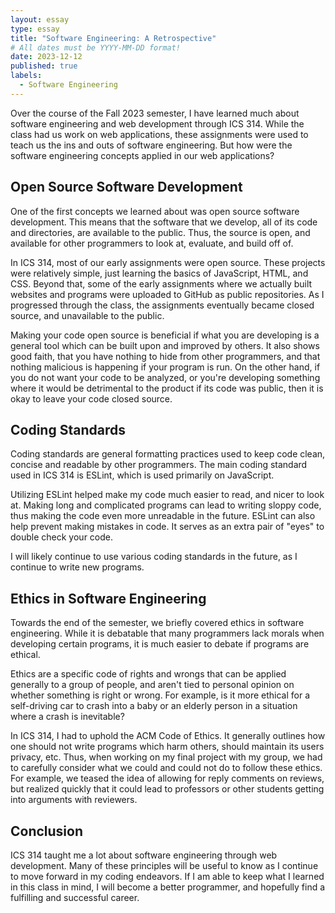 ```yaml
---
layout: essay
type: essay
title: "Software Engineering: A Retrospective"
# All dates must be YYYY-MM-DD format!
date: 2023-12-12
published: true
labels:
  - Software Engineering
---
```


Over the course of the Fall 2023 semester, I have learned much about software engineering and web development through ICS 314. While the class had us work on web applications, these assignments were used to teach us the ins and outs of software engineering. But how were the software engineering concepts applied in our web applications?

## Open Source Software Development

One of the first concepts we learned about was open source software development. This means that the software that we develop, all of its code and directories, are available to the public. Thus, the source is open, and available for other programmers to look at, evaluate, and build off of.

In ICS 314, most of our early assignments were open source. These projects were relatively simple, just learning the basics of JavaScript, HTML, and CSS. Beyond that, some of the early assignments where we actually built websites and programs were uploaded to GitHub as public repositories. As I progressed through the class, the assignments eventually became closed source, and unavailable to the public.

Making your code open source is beneficial if what you are developing is a general tool which can be built upon and improved by others. It also shows good faith, that you have nothing to hide from other programmers, and that nothing malicious is happening if your program is run. On the other hand, if you do not want your code to be analyzed, or you're developing something where it would be detrimental to the product if its code was public, then it is okay to leave your code closed source.

## Coding Standards

Coding standards are general formatting practices used to keep code clean, concise and readable by other programmers. The main coding standard used in ICS 314 is ESLint, which is used primarily on JavaScript.

Utilizing ESLint helped make my code much easier to read, and nicer to look at. Making long and complicated programs can lead to writing sloppy code, thus making the code even more unreadable in the future. ESLint can also help prevent making mistakes in code. It serves as an extra pair of "eyes" to double check your code.

I will likely continue to use various coding standards in the future, as I continue to write new programs.

## Ethics in Software Engineering

Towards the end of the semester, we briefly covered ethics in software engineering. While it is debatable that many programmers lack morals when developing certain programs, it is much easier to debate if programs are ethical.

Ethics are a specific code of rights and wrongs that can be applied generally to a group of people, and aren't tied to personal opinion on whether something is right or wrong. For example, is it more ethical for a self-driving car to crash into a baby or an elderly person in a situation where a crash is inevitable?

In ICS 314, I had to uphold the ACM Code of Ethics. It generally outlines how one should not write programs which harm others, should maintain its users privacy, etc. Thus, when working on my final project with my group, we had to carefully consider what we could and could not do to follow these ethics. For example, we teased the idea of allowing for reply comments on reviews, but realized quickly that it could lead to professors or other students getting into arguments with reviewers.

## Conclusion

ICS 314 taught me a lot about software engineering through web development. Many of these principles will be useful to know as I continue to move forward in my coding endeavors. If I am able to keep what I learned in this class in mind, I will become a better programmer, and hopefully find a fulfilling and successful career.